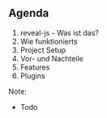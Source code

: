 ## Agenda
1. reveal-js - Was ist das?
2. Wie funktionierts
3. Project Setup
4. Vor- und Nachteile
5. Features
6. Plugins

Note:
- Todo

